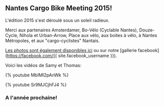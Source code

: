 ## Nantes Cargo Bike Meeting 2015!

L'édition 2015 s'est déroulé sous un soleil radieux.

Merci aux partenaires Amsterdamer, Bo-Vélo (Cyclable Nantes), Douze-Cycle, Nihola et Urban-Arrow, Place aux vélo, aux boites à vélo, à Nantes Métropoles, et aux "cargo-cyclistes" Nantais.

[Les photos sont également disponibles ici](/gallerie_2015/ "gallerie ncb 2015") ou sur notre [gallerie facebook](https://facebook.com/{{ site.facebook_username }}).

Voici les vidéos de Samy et Thomas:

{% youtube MbIMl2pAnWk %}

{% youtube Sr9MJCjhFJ4 %}


### A l'année prochaine!
